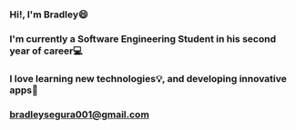 ### Hi!, I'm Bradley😄
### I'm currently a Software Engineering Student in his second year of career💻
### I love learning new technologies💡, and developing innovative apps🌟
### bradleysegura001@gmail.com

<!--
**BradleySeguraBorbon/BradleySeguraBorbon** is a ✨ _special_ ✨ repository because its `README.md` (this file) appears on your GitHub profile.

Here are some ideas to get you started:

- 🔭 I’m currently working on ...
- 🌱 I’m currently learning ...
- 👯 I’m looking to collaborate on ...
- 🤔 I’m looking for help with ...
- 💬 Ask me about ...
- 📫 How to reach me: ...
- 😄 Pronouns: ...
- ⚡ Fun fact: ...
-->
